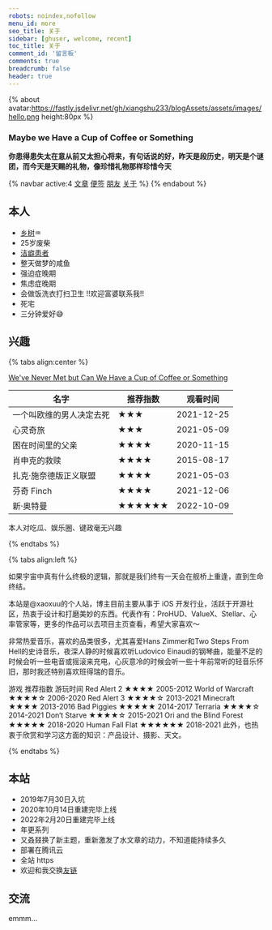 ```yaml
---
robots: noindex,nofollow
menu_id: more
seo_title: 关于
sidebar: [ghuser, welcome, recent]
toc_title: 关于
comment_id: '留言板'
comments: true
breadcrumb: false
header: true
---
```


{% about avatar:https://fastly.jsdelivr.net/gh/xiangshu233/blogAssets/assets/images/hello.png height:80px %}

<h3>Maybe we Have a Cup of Coffee or Something</h3>

**你患得患失太在意从前又太担心将来，有句话说的好，昨天是段历史，明天是个谜团，而今天是天赐的礼物，像珍惜礼物那样珍惜今天**

{% navbar  active:4 [文章](/) [便签](/notes/) [朋友](/friends/)  [关于](/about/) %}
{% endabout %}



## 本人
- [乡树](https://www.16personalities.com/profiles/adf14902911ea)♒️
- 25岁废柴
- [洁癖患者](https://b23.tv/NnaTV5)
- 整天做梦的咸鱼
- 强迫症晚期
- 焦虑症晚期
- 会做饭洗衣打扫卫生 !!欢迎富婆联系我!!
- 死宅
- 三分钟爱好😅


## 兴趣

{% tabs align:center %}

<!-- tab 音乐 -->

[We've Never Met but Can We Have a Cup of Coffee or Something](https://music.163.com/#/song?id=1398802958)

<!-- tab 影视 -->

| 名字                     | 推荐指数 | 观看时间   |
| ------------------------ | -------- | ---------- |
| 一个叫欧维的男人决定去死 | ★★★     | 2021-12-25 |
| 心灵奇旅                 | ★★★    | 2021-05-09 |
| 困在时间里的父亲         | ★★★★     | 2020-11-15 |
| 肖申克的救赎             | ★★★★    | 2015-08-17 |
| 扎克·施奈德版正义联盟    | ★★★★    | 2021-05-03 |
| 芬奇 Finch               | ★★★★     | 2021-12-06 |
| 新·奥特曼               | ★★★★★★      | 2022-10-09 |


<!-- tab 话题 -->

本人对吃瓜、娱乐圈、键政毫无兴趣

{% endtabs %}


{% tabs align:left %}

如果宇宙中真有什么终极的逻辑，那就是我们终有一天会在舰桥上重逢，直到生命终结。

本站是@xaoxuu的个人站，博主目前主要从事于 iOS 开发行业，活跃于开源社区，热衷于设计和打磨美妙的东西。代表作有：ProHUD、ValueX、Stellar、心率管家等，更多的作品可以去项目主页查看，希望大家喜欢～

非常热爱音乐，喜欢的品类很多，尤其喜爱Hans Zimmer和Two Steps From Hell的史诗音乐，夜深人静的时候喜欢听Ludovico Einaudi的钢琴曲，能量不足的时候会听一些电音或摇滚来充电，心灰意冷的时候会听一些十年前常听的轻音乐怀旧，那时我还特别喜欢班得瑞的音乐。

游戏	推荐指数	游玩时间
Red Alert 2	★★★★	2005-2012
World of Warcraft	★★★★☆	2006-2020
Red Alert 3	★★★★☆	2013-2021
Minecraft	★★★★	2013-2016
Bad Piggies	★★★★★	2014-2017
Terraria	★★★★☆	2014-2021
Don‘t Starve	★★★★☆	2015-2021
Ori and the Blind Forest	★★★★★	2018-2020
Human Fall Flat	★★★★★★	2018-2021
此外，也热衷于欣赏和学习这方面的知识：产品设计、摄影、天文。

{% endtabs %}

## 本站

- 2019年7月30日入坑
- 2020年10月14日重建完毕上线
- 2022年2月20日重建完毕上线
- 年更系列
- 又叒叕换了新主题，重新激发了水文章的动力，不知道能持续多久
- 部署在腾讯云
- 全站 https
- 欢迎和我交换[友链](https://xiangshu233.cn/friends/)

## 交流
emmm...
